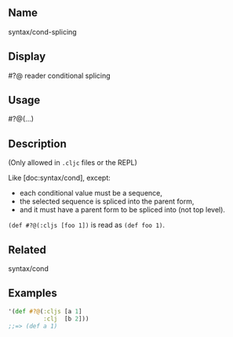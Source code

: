 ## Name
syntax/cond-splicing

## Display
#?@ reader conditional splicing

## Usage
#?@(...)

## Description

(Only allowed in `.cljc` files or the REPL)

Like [doc:syntax/cond], except:

- each conditional value must be a sequence,
- the selected sequence is spliced into the parent form,
- and it must have a parent form to be spliced into (not top level).

`(def #?@(:cljs [foo 1])` is read as `(def foo 1)`.

## Related
syntax/cond

## Examples

```clj
'(def #?@(:cljs [a 1]
          :clj  [b 2]))
;;=> (def a 1)
```
